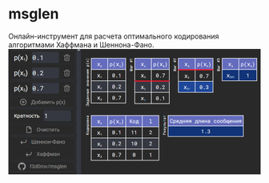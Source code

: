 # msglen
Онлайн-инструмент для расчета оптимального кодирования алгоритмами Хаффмана и Шеннона-Фано.
![Screenshot of an example of use](/demo.png)